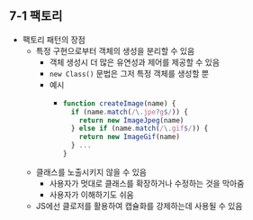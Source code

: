 ## 7-1 팩토리

- 팩토리 패턴의 장점
  - 특정 구현으로부터 객체의 생성을 분리할 수 있음
    - 객체 생성시 더 많은 유연성과 제어를 제공할 수 있음
    - `new Class()` 문법은 그저 특정 객체를 생성할 뿐
    - 예시
      - ```javascript
        function createImage(name) {
          if (name.match(/\.jpe?g$/)) {
            return new ImageJpeg(name)
          } else if (name.match(/\.gif$/)) {
            return new ImageGif(name)
          } ...
        }
        ```
  - 클래스를 노출시키지 않을 수 있음
    - 사용자가 멋대로 클래스를 확장하거나 수정하는 것을 막아줌
    - 사용자가 이해하기도 쉬움
  - JS에선 클로저를 활용하여 캡슐화를 강제하는데 사용될 수 있음
